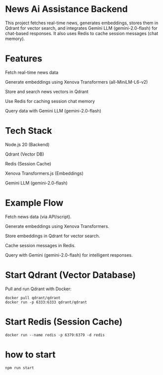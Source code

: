 
# News Ai Assistance Backend

This project fetches real-time news, generates embeddings, stores them in Qdrant for vector search, and integrates Gemini LLM (gemini-2.0-flash) for chat-based responses.
It also uses Redis to cache session messages (chat memory).

# Features

Fetch real-time news data

Generate embeddings using Xenova Transformers
 (all-MiniLM-L6-v2)

Store and search news vectors in Qdrant

Use Redis for caching session chat memory

Query data with Gemini LLM (gemini-2.0-flash)

#  Tech Stack

Node.js 20 (Backend)

Qdrant (Vector DB)

Redis (Session Cache)

Xenova Transformers.js (Embeddings)

Gemini LLM (gemini-2.0-flash)

# Example Flow

Fetch news data (via API/script).

Generate embeddings using Xenova Transformers.

Store embeddings in Qdrant for vector search.

Cache session messages in Redis.

Query with Gemini (gemini-2.0-flash) for intelligent responses.

# Start Qdrant (Vector Database)
Pull and run Qdrant with Docker:

```
docker pull qdrant/qdrant
docker run -p 6333:6333 qdrant/qdrant
```

# Start Redis (Session Cache) 
```
docker run --name redis -p 6379:6379 -d redis
```

# how to start 

```
npm run start
```

